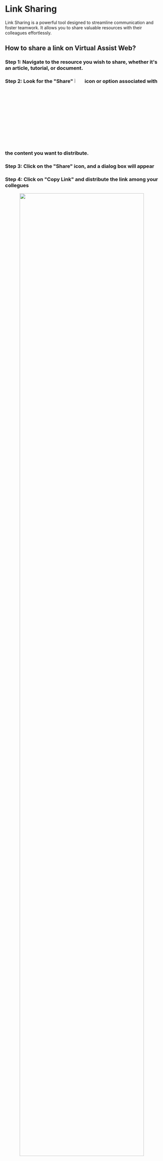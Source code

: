 # Link Sharing 

Link Sharing is a powerful tool designed to streamline communication and foster teamwork. It allows you to share valuable resources with their colleagues effortlessly.

## How to share a link on Virtual Assist Web?

### **Step 1:** Navigate to the resource you wish to share, whether it's an **article**, **tutorial**, or **document**.

### **Step 2:** Look for the "Share" <img src="https://i.imgur.com/EMQaeuo.png" width="6%"></img> icon or option associated with the content you want to distribute.

### **Step 3:** Click on the "Share" icon, and a dialog box will appear

### **Step 4:** Click on "Copy Link" and distribute the link among your collegues 

<p align="center"><img src="https://i.imgur.com/cHpbe5G.gif" width="90%"></p>


## Sharing permissions 

Our platform operates on a role-based access system, meaning that each team member is assigned specific roles with predefined permissions. Link Sharing is limited to those team members who have the appropriate permissions to access and view content associated with a product line. 

This ensures only authorized individuals can participate in knowledge-sharing, preventing unauthorized access. If you receive a link from a colleague and you don't have access to view it, the following screen will be displayed:

<p align="center"><img src="https://i.imgur.com/ucvZ0bq.png" width="90%"></p>


## How to share a link on the Virtual Assist App?

### **Step 1:** Navigate to the resource you wish to share, whether it's an **article**, **tutorial**, or **document**.

### **Step 2:** Click on the  <img src="https://i.imgur.com/eiLSxBv.jpg" width="6%"></img> icon, and distribute the link among your collegues.

<p align="center"><img src="https://i.imgur.com/6YBUY6z.gif" width="40%"></p>

## Sharing permissions 

 If you receive a link from a colleague and you don't have access to view it, the following screen will be displayed:

 <p align="center"><img src="https://i.imgur.com/XhEc8pN.jpg" width="40%"></p>




